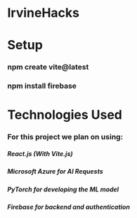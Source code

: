 # IrvineHacks
# Setup
### npm create vite@latest
### npm install firebase

# Technologies Used
### For this project we plan on using:
##### React.js (With Vite.js)
##### Microsoft Azure for AI Requests
##### PyTorch for developing the ML model
##### Firebase for backend and authentication

